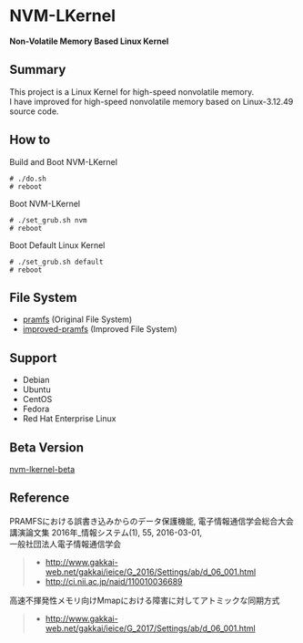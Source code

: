 # NVM-LKernel   
**Non-Volatile Memory Based Linux Kernel**   


## Summary   
This project is a Linux Kernel for high-speed nonvolatile memory.   
I have improved for high-speed nonvolatile memory based on Linux-3.12.49 source code.   


## How to
Build and Boot NVM-LKernel   
```
# ./do.sh   
# reboot   
```

Boot NVM-LKernel   
```
# ./set_grub.sh nvm   
# reboot   
```

Boot Default Linux Kernel   
```
# ./set_grub.sh default   
# reboot   
```


## File System   
- [pramfs](http://pramfs.sourceforge.net)  (Original File System)   
- [improved-pramfs](https://github.com/kohga/improved-pramfs)  (Improved File System)   


## Support
- Debian
- Ubuntu
- CentOS
- Fedora
- Red Hat Enterprise Linux


## Beta Version
[nvm-lkernel-beta](https://github.com/kohga/nvm-lkernel-beta)   


## Reference   
PRAMFSにおける誤書き込みからのデータ保護機能, 電子情報通信学会総合大会講演論文集 2016年_情報システム(1), 55, 2016-03-01,    
一般社団法人電子情報通信学会   
>- <http://www.gakkai-web.net/gakkai/ieice/G_2016/Settings/ab/d_06_001.html>   
>- <http://ci.nii.ac.jp/naid/110010036689>   

高速不揮発性メモリ向けMmapにおける障害に対してアトミックな同期方式   
>- <http://www.gakkai-web.net/gakkai/ieice/G_2017/Settings/ab/d_06_001.html>   

